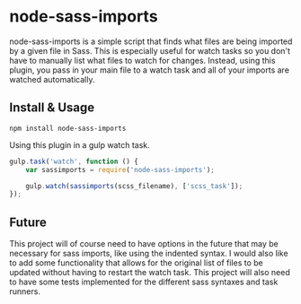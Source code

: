 # node-sass-imports

node-sass-imports is a simple script that finds what files are being imported by a given file in Sass. This is especially useful for watch tasks so you don't have to manually list what files to watch for changes. Instead, using this plugin, you pass in your main file to a watch task and all of your imports are watched automatically.

## Install & Usage

    npm install node-sass-imports

Using this plugin in a gulp watch task.
```javascript
gulp.task('watch', function () {
    var sassimports = require('node-sass-imports');

    gulp.watch(sassimports(scss_filename), ['scss_task']);
});
```

## Future
This project will of course need to have options in the future that may be necessary for sass imports, like using the indented syntax. I would also like to add some functionality that allows for the original list of files to be updated without having to restart the watch task. This project will also need to have some tests implemented for the different sass syntaxes and task runners.
